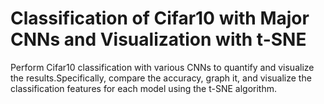 # Classification of Cifar10 with Major CNNs and Visualization with t-SNE
Perform Cifar10 classification with various CNNs to quantify and visualize the results.Specifically, compare the accuracy, graph it, and visualize the classification features for each model using the t-SNE algorithm.
